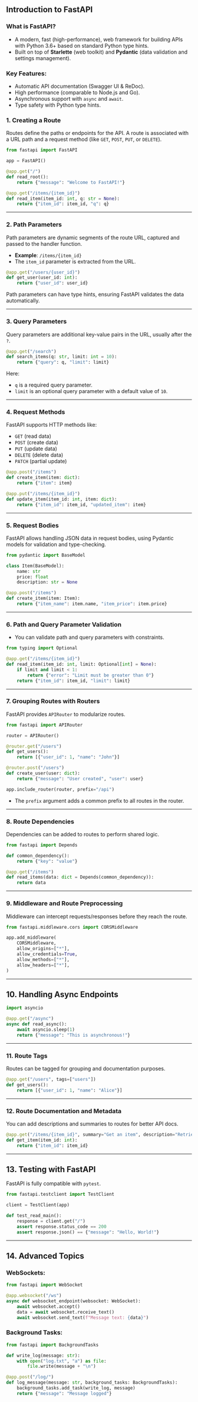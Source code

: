 ## **Introduction to FastAPI**
### What is FastAPI?
- A modern, fast (high-performance), web framework for building APIs with Python 3.6+ based on standard Python type hints.
- Built on top of **Starlette** (web toolkit) and **Pydantic** (data validation and settings management).

### Key Features:
- Automatic API documentation (Swagger UI & ReDoc).
- High performance (comparable to Node.js and Go).
- Asynchronous support with `async` and `await`.
- Type safety with Python type hints.



### **1. Creating a Route**
Routes define the paths or endpoints for the API. A route is associated with a URL path and a request method (like `GET`, `POST`, `PUT`, or `DELETE`).

```python
from fastapi import FastAPI

app = FastAPI()

@app.get("/")
def read_root():
    return {"message": "Welcome to FastAPI!"}

@app.get("/items/{item_id}")
def read_item(item_id: int, q: str = None):
    return {"item_id": item_id, "q": q}
```

---

### **2. Path Parameters**
Path parameters are dynamic segments of the route URL, captured and passed to the handler function.

- **Example**: `/items/{item_id}`
- The `item_id` parameter is extracted from the URL.

```python
@app.get("/users/{user_id}")
def get_user(user_id: int):
    return {"user_id": user_id}
```

Path parameters can have type hints, ensuring FastAPI validates the data automatically.

---

### **3. Query Parameters**
Query parameters are additional key-value pairs in the URL, usually after the `?`.

```python
@app.get("/search")
def search_items(q: str, limit: int = 10):
    return {"query": q, "limit": limit}
```

Here:
- `q` is a required query parameter.
- `limit` is an optional query parameter with a default value of `10`.

---

### **4. Request Methods**
FastAPI supports HTTP methods like:
- `GET` (read data)
- `POST` (create data)
- `PUT` (update data)
- `DELETE` (delete data)
- `PATCH` (partial update)

```python
@app.post("/items")
def create_item(item: dict):
    return {"item": item}

@app.put("/items/{item_id}")
def update_item(item_id: int, item: dict):
    return {"item_id": item_id, "updated_item": item}
```

---

### **5. Request Bodies**
FastAPI allows handling JSON data in request bodies, using Pydantic models for validation and type-checking.

```python
from pydantic import BaseModel

class Item(BaseModel):
    name: str
    price: float
    description: str = None

@app.post("/items")
def create_item(item: Item):
    return {"item_name": item.name, "item_price": item.price}
```

---

### **6. Path and Query Parameter Validation**
- You can validate path and query parameters with constraints.

```python
from typing import Optional

@app.get("/items/{item_id}")
def read_item(item_id: int, limit: Optional[int] = None):
    if limit and limit < 1:
        return {"error": "Limit must be greater than 0"}
    return {"item_id": item_id, "limit": limit}
```

---

### **7. Grouping Routes with Routers**
FastAPI provides `APIRouter` to modularize routes.

```python
from fastapi import APIRouter

router = APIRouter()

@router.get("/users")
def get_users():
    return [{"user_id": 1, "name": "John"}]

@router.post("/users")
def create_user(user: dict):
    return {"message": "User created", "user": user}

app.include_router(router, prefix="/api")
```

- The `prefix` argument adds a common prefix to all routes in the router.

---

### **8. Route Dependencies**
Dependencies can be added to routes to perform shared logic.

```python
from fastapi import Depends

def common_dependency():
    return {"key": "value"}

@app.get("/items")
def read_items(data: dict = Depends(common_dependency)):
    return data
```

---

### **9. Middleware and Route Preprocessing**
Middleware can intercept requests/responses before they reach the route.

```python
from fastapi.middleware.cors import CORSMiddleware

app.add_middleware(
    CORSMiddleware,
    allow_origins=["*"],
    allow_credentials=True,
    allow_methods=["*"],
    allow_headers=["*"],
)
```

---


## **10. Handling Async Endpoints**
```python
import asyncio

@app.get("/async")
async def read_async():
    await asyncio.sleep(1)
    return {"message": "This is asynchronous!"}
```
---


### **11. Route Tags**
Routes can be tagged for grouping and documentation purposes.

```python
@app.get("/users", tags=["users"])
def get_users():
    return [{"user_id": 1, "name": "Alice"}]
```

---


### **12. Route Documentation and Metadata**
You can add descriptions and summaries to routes for better API docs.

```python
@app.get("/items/{item_id}", summary="Get an item", description="Retrieve an item by its ID")
def get_item(item_id: int):
    return {"item_id": item_id}
```

---


## **13. Testing with FastAPI**
FastAPI is fully compatible with `pytest`.

```python
from fastapi.testclient import TestClient

client = TestClient(app)

def test_read_main():
    response = client.get("/")
    assert response.status_code == 200
    assert response.json() == {"message": "Hello, World!"}
```

---

## **14. Advanced Topics**
### WebSockets:
```python
from fastapi import WebSocket

@app.websocket("/ws")
async def websocket_endpoint(websocket: WebSocket):
    await websocket.accept()
    data = await websocket.receive_text()
    await websocket.send_text(f"Message text: {data}")
```

### Background Tasks:
```python
from fastapi import BackgroundTasks

def write_log(message: str):
    with open("log.txt", "a") as file:
        file.write(message + "\n")

@app.post("/log/")
def log_message(message: str, background_tasks: BackgroundTasks):
    background_tasks.add_task(write_log, message)
    return {"message": "Message logged"}
```
